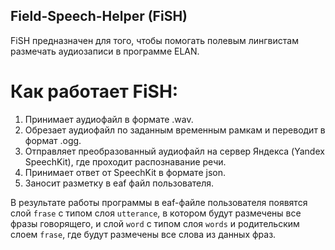 ## Field-Speech-Helper (FiSH)
FiSH предназначен для того, чтобы помогать полевым лингвистам размечать аудиозаписи в программе ELAN.
# Как работает FiSH:
  1. Принимает аудиофайл в формате .wav.
  2. Обрезает аудиофайл по заданным временным рамкам и переводит в формат .ogg.
  3. Отправляет преобразованный аудиофайл на сервер Яндекса (Yandex SpeechKit), где проходит распознавание речи.
  4. Принимает ответ от SpeechKit в формате json.
  5. Заносит разметку в eaf файл пользователя.

В результате работы программы в eaf-файле пользователя появятся слой `frase` с типом слоя `utterance`, в котором будут размечены все фразы говорящего, и слой `word` с типом слоя `words` и родительским слоем `frase`, где будут размечены все слова из данных фраз.
